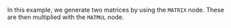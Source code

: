 <!--- Add SEO here --->

In this example, we generate two matrices by using the `MATRIX` node. These are then multiplied with the `MATMUL` node. 